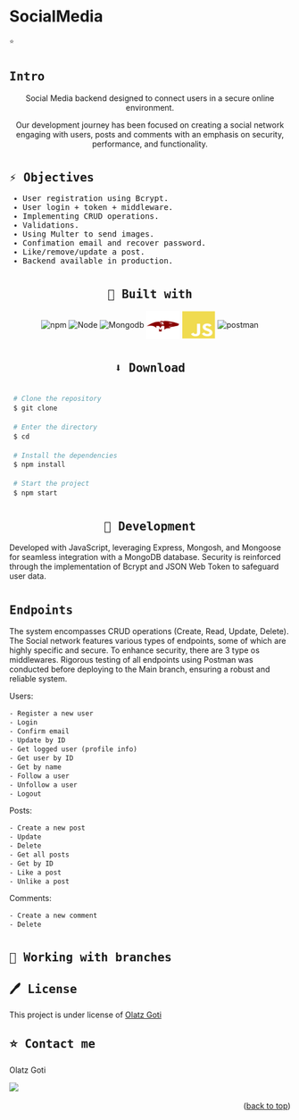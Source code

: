 # SocialMedia



    ⭐
 
    
  </samp></p>
  
# <h2><samp> Intro  </samp></h2>

  
<p align="center">   Social Media backend designed to connect users in a secure online environment.</p> 
  
  <p align="center">Our development journey has been focused on creating a social network engaging with users, posts and comments with an emphasis on security, performance, and functionality. </p>

# <h2><samp> ⚡ Objectives  </samp></h2>
<samp>
  
- User registration using Bcrypt.
- User login + token + middleware.
- Implementing CRUD operations.
- Validations.
- Using Multer to send images.
- Confimation email and recover password.
- Like/remove/update a post.
- Backend available in production.
  
</samp>

# <h2 align="center"><samp> 🔧 Built with </samp></h2>

<p align="center">
<img align="center" alt="npm" height="50" width="60" src="https://cdn.jsdelivr.net/gh/devicons/devicon/icons/npm/npm-original-wordmark.svg">
<img align="center" alt="Node" height="50" width="60" src="https://cdn.jsdelivr.net/gh/devicons/devicon/icons/nodejs/nodejs-original.svg">
<img align="center" alt="Mongodb" height="50" width="60" src="https://cdn.jsdelivr.net/gh/devicons/devicon/icons/mongodb/mongodb-original-wordmark.svg">
<img align="center" alt="Mongoose" height="50" width="60" src="https://raw.githubusercontent.com/github/explore/80688e429a7d4ef2fca1e82350fe8e3517d3494d/topics/mongoose/mongoose.png">
<img align="center" alt="JS" height="50" width="60" src="https://raw.githubusercontent.com/devicons/devicon/master/icons/javascript/javascript-plain.svg">
<img align="center" alt="postman" height="50" width="50" src="https://github.com/VeroPolegre/Aether-E-Commerce_Backend_Project/assets/145065743/c9dc674c-39ab-4e2b-9142-0ca9f1155753">


</p>


# <h2 align="center"><samp>  ⬇️ Download  </samp></h2>

```bash

 # Clone the repository
 $ git clone 
 
 # Enter the directory
 $ cd 

 # Install the dependencies
 $ npm install

 # Start the project
 $ npm start 

```

# <h2 align="center"><samp>  🚀 Development  </samp></h2>

Developed with JavaScript, leveraging Express, Mongosh, and Mongoose for seamless integration with a MongoDB database. Security is reinforced through the implementation of Bcrypt and JSON Web Token to safeguard user data. 

# <h2><samp> Endpoints  </samp></h2>

The system encompasses CRUD operations (Create, Read, Update, Delete). The Social network features various types of endpoints, some of which are highly specific and secure. To enhance security, there are 3 type os middlewares. Rigorous testing of all endpoints using Postman was conducted before deploying to the Main branch, ensuring a robust and reliable system.

Users:

    - Register a new user
    - Login
    - Confirm email
    - Update by ID
    - Get logged user (profile info)
    - Get user by ID
    - Get by name
    - Follow a user
    - Unfollow a user
    - Logout

Posts:

    - Create a new post
    - Update
    - Delete
    - Get all posts
    - Get by ID
    - Like a post
    - Unlike a post

Comments:

    - Create a new comment
    - Delete
  


# <h2><samp>👥 Working with branches </samp></h2>

## <h2><samp>🖊️ License </samp></h2>

This project is under license of [Olatz Goti](https://github.com/olatzgoti)

### <h2><samp>⭐️ Contact me </samp></h2>

Olatz Goti

<a href="https://www.linkedin.com/in/olatzgoti/" target="_blank"><img src="https://img.shields.io/badge/-LinkedIn-%230077B5?style=for-the-badge&logo=linkedin&logoColor=white" target="_blank"></a>

<p align="right">(<a href="#readme-top">back to top</a>)</p>

